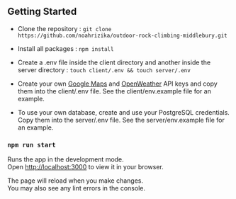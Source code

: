## Getting Started

- Clone the repository : `git clone https://github.com/noahrizika/outdoor-rock-climbing-middlebury.git`

- Install all packages : `npm install`

- Create a .env file inside the client directory and another inside the server directory : `touch client/.env && touch server/.env`

- Create your own [Google Maps](https://developers.google.com/maps/documentation/javascript/get-api-key) and [OpenWeather](https://openweathermap.org/api) API keys and copy them into the client/.env file. See the client/env.example file for an example.

- To use your own database, create and use your PostgreSQL credentials. Copy them into the server/.env file. See the server/env.example file for an example.

### `npm run start`

Runs the app in the development mode.\
Open [http://localhost:3000](http://localhost:3000) to view it in your browser.

The page will reload when you make changes.\
You may also see any lint errors in the console.
